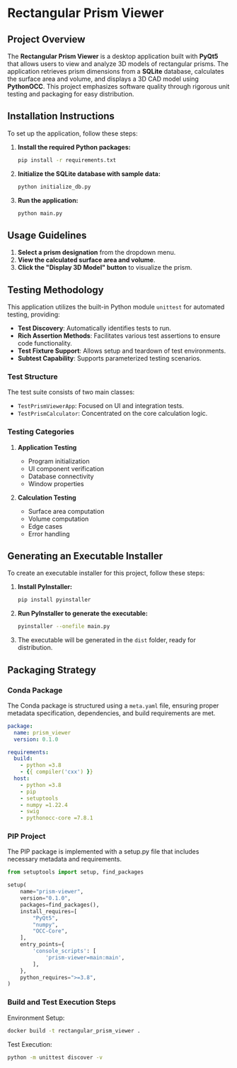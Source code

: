 # Rectangular Prism Viewer

## Project Overview

The **Rectangular Prism Viewer** is a desktop application built with **PyQt5** that allows users to view and analyze 3D models of rectangular prisms. The application retrieves prism dimensions from a **SQLite** database, calculates the surface area and volume, and displays a 3D CAD model using **PythonOCC**. This project emphasizes software quality through rigorous unit testing and packaging for easy distribution.

## Installation Instructions

To set up the application, follow these steps:

1. **Install the required Python packages:**
    ```bash
    pip install -r requirements.txt
    ```

2. **Initialize the SQLite database with sample data:**
    ```bash
    python initialize_db.py
    ```

3. **Run the application:**
    ```bash
    python main.py
    ```

## Usage Guidelines

1. **Select a prism designation** from the dropdown menu.
2. **View the calculated surface area and volume**.
3. **Click the "Display 3D Model" button** to visualize the prism.

## Testing Methodology

This application utilizes the built-in Python module `unittest` for automated testing, providing:

- **Test Discovery**: Automatically identifies tests to run.
- **Rich Assertion Methods**: Facilitates various test assertions to ensure code functionality.
- **Test Fixture Support**: Allows setup and teardown of test environments.
- **Subtest Capability**: Supports parameterized testing scenarios.

### Test Structure

The test suite consists of two main classes:

- `TestPrismViewerApp`: Focused on UI and integration tests.
- `TestPrismCalculator`: Concentrated on the core calculation logic.

### Testing Categories

1. **Application Testing**
   - Program initialization
   - UI component verification
   - Database connectivity
   - Window properties

2. **Calculation Testing**
   - Surface area computation
   - Volume computation
   - Edge cases
   - Error handling

## Generating an Executable Installer

To create an executable installer for this project, follow these steps:

1. **Install PyInstaller:**
    ```bash
    pip install pyinstaller
    ```

2. **Run PyInstaller to generate the executable:**
    ```bash
    pyinstaller --onefile main.py
    ```

3. The executable will be generated in the `dist` folder, ready for distribution.

## Packaging Strategy

### Conda Package

The Conda package is structured using a `meta.yaml` file, ensuring proper metadata specification, dependencies, and build requirements are met.

```yaml
package:
  name: prism_viewer
  version: 0.1.0

requirements:
  build:
    - python =3.8
    - {{ compiler('cxx') }}
  host:
    - python =3.8
    - pip
    - setuptools
    - numpy =1.22.4
    - swig
    - pythonocc-core =7.8.1
```
### PIP Project

The PIP package is implemented with a setup.py file that includes necessary metadata and requirements.

```py
from setuptools import setup, find_packages

setup(
    name="prism-viewer",
    version="0.1.0",
    packages=find_packages(),
    install_requires=[
        "PyQt5",
        "numpy",
        "OCC-Core",
    ],
    entry_points={
        'console_scripts': [
            'prism-viewer=main:main',
        ],
    },
    python_requires=">=3.8",
)
```
### Build and Test Execution Steps

Environment Setup:

```bash
docker build -t rectangular_prism_viewer .
```

Test Execution:

```bash
python -m unittest discover -v
```


